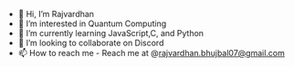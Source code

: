 - 👋 Hi, I’m Rajvardhan
- 👀 I’m interested in Quantum Computing
- 🌱 I’m currently learning JavaScript,C, and Python
- 💞️ I’m looking to collaborate on Discord
- 📫 How to reach me - Reach me at @rajvardhan.bhujbal07@gmail.com

<!---
rajvardhan-mqx/rajvardhan-mqx is a ✨ special ✨ repository because its `README.md` (this file) appears on your GitHub profile.
You can click the Preview link to take a look at your changes.
--->

